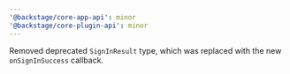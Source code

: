 ```yaml
---
'@backstage/core-app-api': minor
'@backstage/core-plugin-api': minor
---
```


Removed deprecated `SignInResult` type, which was replaced with the new `onSignInSuccess` callback.
